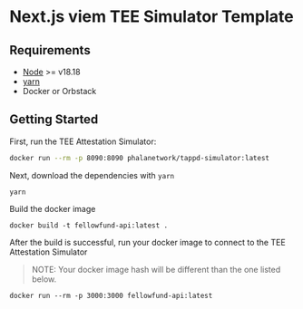 # Next.js viem TEE Simulator Template

## Requirements
- [Node](https://nodejs.org/en) >= v18.18
- [yarn](https://yarnpkg.com/)
- Docker or Orbstack

## Getting Started

First, run the TEE Attestation Simulator:

```bash
docker run --rm -p 8090:8090 phalanetwork/tappd-simulator:latest
```

Next, download the dependencies with `yarn`

```shell
yarn
```

Build the docker image
```shell
docker build -t fellowfund-api:latest .
```

After the build is successful, run your docker image to connect to the TEE Attestation Simulator
> NOTE: Your docker image hash will be different than the one listed below.
```shell
docker run --rm -p 3000:3000 fellowfund-api:latest
```

